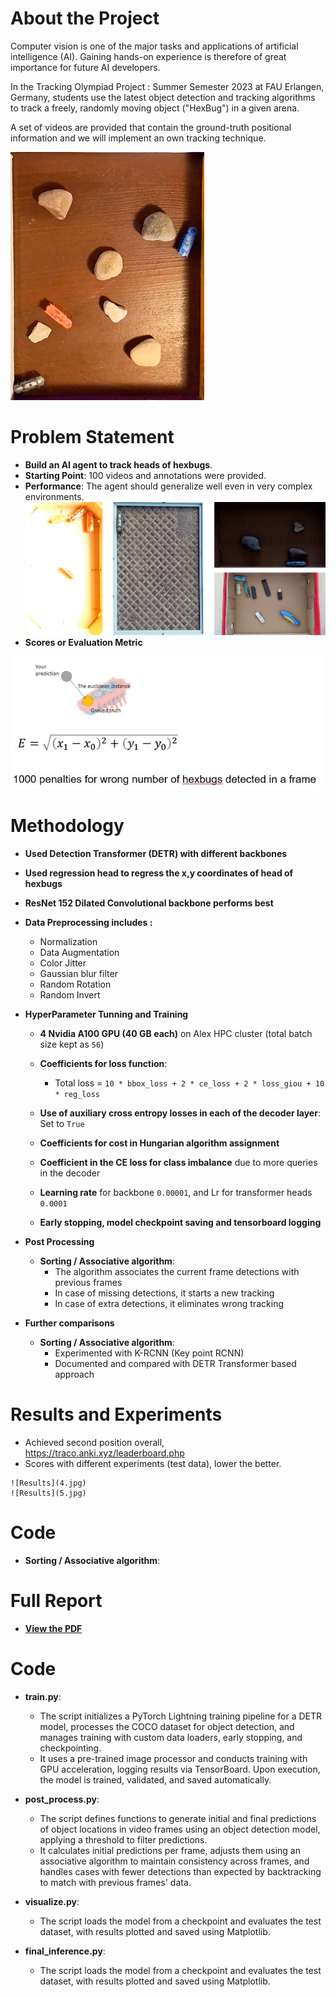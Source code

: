 # About the Project
Computer vision is one of the major tasks and applications of artificial intelligence (AI). Gaining hands-on experience is therefore of great importance for future AI developers. 

In the Tracking Olympiad Project : Summer Semester 2023 at FAU Erlangen, Germany, students use the latest object detection and tracking algorithms to track a freely, randomly moving object ("HexBug") in a given arena. 

A set of videos are provided that contain the ground-truth positional information and we will implement an own tracking technique. 

[![See Hexbugs](1.jpg)](https://youtube.com/shorts/V4Rl51bUAsw?feature=share)

# Problem Statement
- **Build an AI agent to track heads of hexbugs**.
- **Starting Point**: 100 videos and annotations were provided.
- **Performance**: The agent should generalize well even in very complex environments.
![Complex Enviornments](2.jpg)
- **Scores or Evaluation Metric**

![Scores](3.jpg)

# Methodology
- **Used Detection Transformer (DETR) with different backbones**
- **Used regression head to regress the x,y coordinates of head of hexbugs**
- **ResNet 152 Dilated Convolutional backbone performs best**
- **Data Preprocessing includes :**
  - Normalization
  - Data Augmentation
  - Color Jitter
  - Gaussian blur filter
  - Random Rotation
  - Random Invert

- **HyperParameter Tunning and Training**
  - **4 Nvidia A100 GPU (40 GB each)** on Alex HPC cluster (total batch size kept as `56`)
  - **Coefficients for loss function**:
    -   Total loss = `10 * bbox_loss + 2 * ce_loss + 2 * loss_giou + 10 * reg_loss`

  - **Use of auxiliary cross entropy losses in each of the decoder layer**: Set to `True`
  - **Coefficients for cost in Hungarian algorithm assignment**
  - **Coefficient in the CE loss for class imbalance** due to more queries in the decoder
  - **Learning rate** for backbone `0.00001`, and Lr for transformer heads `0.0001`
  - **Early stopping, model checkpoint saving and tensorboard logging**

- **Post Processing**
  - **Sorting / Associative algorithm**:
    -   The algorithm associates the current frame detections with previous frames
    -   In case of missing detections, it starts a new tracking
    -   In case of extra detections, it eliminates wrong tracking
   
- **Further comparisons**
  - **Sorting / Associative algorithm**:
    -  Experimented with K-RCNN (Key point RCNN)
    -  Documented and compared with DETR Transformer based approach

# Results and Experiments
  -  Achieved second position overall, https://traco.anki.xyz/leaderboard.php
  -  Scores with different experiments (test data), lower the better.
    
    ![Results](4.jpg)
    ![Results](5.jpg)

# Code
  - **Sorting / Associative algorithm**:

# Full Report 
  - **[View the PDF](Towards_Seamless_Hex-Bug_Tracking_Salil_Bhatnagar_23220858.pdf)**
    
# Code
- **train.py**:
  - The script initializes a PyTorch Lightning training pipeline for a DETR model, processes the COCO dataset for object detection, and manages training with custom data loaders, early stopping, and checkpointing.
  - It uses a pre-trained image processor and conducts training with GPU acceleration, logging results via TensorBoard. Upon execution, the model is trained, validated, and saved automatically.
 
- **post_process.py**:
  - The script defines functions to generate initial and final predictions of object locations in video frames using an object detection model, applying a threshold to filter predictions.
  - It calculates initial predictions per frame, adjusts them using an associative algorithm to maintain consistency across frames, and handles cases with fewer detections than expected by backtracking to match with previous frames' data. 
  
- **visualize.py**:
  - The script loads the model from a checkpoint and evaluates the test dataset, with results plotted and saved using Matplotlib.

- **final_inference.py**:
  - The script loads the model from a checkpoint and evaluates the test dataset, with results plotted and saved using Matplotlib.









